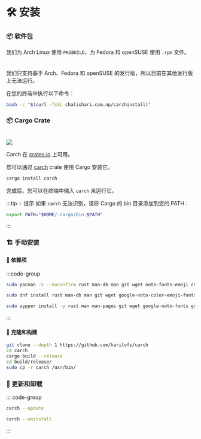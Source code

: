 # 🛠️ 安装

### 📦 软件包

我们为 Arch Linux 使用 `PKGBUILD`，为 Fedora 和 openSUSE 使用 `.rpm` 文件。

<div class="danger custom-block" style="padding-top: 8px">

我们只支持基于 Arch、Fedora 和 openSUSE 的发行版，所以目前在其他发行版上无法运行。

</div>

在您的终端中执行以下命令：

```sh
bash -c "$(curl -fsSL chalishari.com.np/carchinstall)"
```

### 📦 Cargo Crate

<br>

<img src="https://img.shields.io/crates/v/carch?style=for-the-badge&logo=rust&color=f5a97f&logoColor=fe640b&labelColor=171b22" >

Carch 在 [crates.io](https://crates.io/) 上可用。

您可以通过 [carch](https://crates.io/crates/carch) crate 使用 Cargo 安装它。

```sh
cargo install carch
```

完成后，您可以在终端中输入 `carch` 来运行它。

:::tip :bulb: 提示
如果 `carch` 无法识别，请将 Cargo 的 bin 目录添加到您的 PATH：

```sh
export PATH="$HOME/.cargo/bin:$PATH"
```

:::

### 🏗️ 手动安装

#### 📜 依赖项

:::code-group

```sh [<i class="devicon-archlinux-plain"></i> Arch]
sudo pacman -S --noconfirm rust man-db man git wget noto-fonts-emoji curl bash-completion ttf-nerd-fonts-symbols ttf-jetbrains-mono-nerd cargo fzf glibc gcc
```

```sh [<i class="devicon-fedora-plain"></i> Fedora]
sudo dnf install rust man-db man git wget google-noto-color-emoji-fonts google-noto-emoji-fonts jetbrains-mono-fonts-all bash-completion-devel curl cargo fzf glibc gcc -y
```

```sh [<i class="devicon-opensuse-plain"></i>  openSUSE ]
sudo zypper install -y rust man man-pages git wget google-noto-fonts google-noto-coloremoji-fonts jetbrains-mono-fonts  symbols-only-nerd-fonts bash-completion curl fzf glibc gcc  
```

:::

#### 🔧 克隆和构建

```sh
git clone --depth 1 https://github.com/harilvfs/carch
cd carch
cargo build --release
cd build/release/
sudo cp -r carch /usr/bin/
```

### 🔄 更新和卸载

::: code-group

```sh [ 🔄 更新 ]
carch --update
```

```sh [ 🗑️ 卸载 ]
carch --uninstall
```

:::